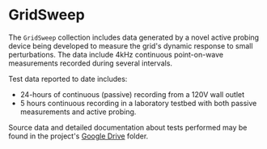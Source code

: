 
# GridSweep

The `GridSweep` collection includes data generated by a novel active probing device being developed to measure the grid's dynamic response to small perturbations. The data include 4kHz continuous point-on-wave measurements recorded during several intervals. 

Test data reported to date includes:
- 24-hours of continuous (passive) recording from a 120V wall outlet 
- 5 hours continuous recording in a laboratory testbed with both passive measurements and active probing. 

Source data and detailed documentation about tests performed may be found in the project's [Google Drive](https://drive.google.com/drive/folders/1pe6WBQkCRDyOXNsVKfA-eW4_RjuJsOOB?usp=sharing) folder.


